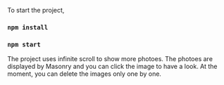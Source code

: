To start the project,
### `npm install`
### `npm start`

The project uses infinite scroll to show more photoes.
The photoes are displayed by Masonry and you can click the image to have a look.
At the moment, you can delete the images only one by one.
